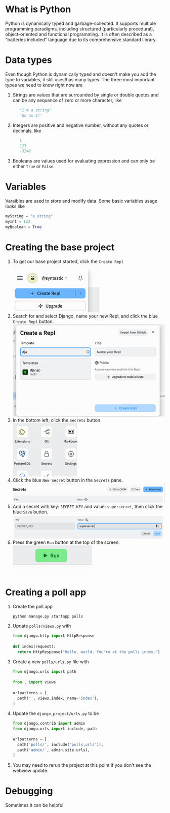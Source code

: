# What is Python
Python is dynamically typed and garbage-collected. It supports multiple programming 
paradigms, including structured (particularly procedural), object-oriented and functional 
programming. It is often described as a "batteries included" language due to its comprehensive 
standard library.

# Data types
Even though Python is dynamically typed and doesn't make you add the type to variables, it still
uses/has many types.  The three most important types we need to know right now are
1. Strings are values that are surrounded by single or double quotes and can be any 
   sequence of zero or more character, like
   ```python
      "I'm a string"
      'So am I!'
   ```
1. Integers are positive and negative number, without any quotes or decimals, like
   ```python
      1
      123
      -3242
   ```
1. Booleans are values used for evaluating expression and can only be either `True` or `False`.

# Variables
Varaibles are used to store and modify data.  Some basic variables usage looks like
```python
myString = "a string"
myInt = 123
myBoolean = True
```

# Creating the base project
1. To get our base project started, click the `Create Repl`
   ![img.png](img.png)
2. Search for and select Django, name your new Repl, and click the blue `Create Repl` button.
   ![img_1.png](img_1.png)
3. In the bottom left, click the `Secrets` button.
   ![img_3.png](img_3.png)
4. Click the blue `New Secret` button in the `Secrets` pane.
   ![img_4.png](img_4.png)
5. Add a secret with key: `SECRET_KEY` and value: `supersecret`, then click the blue `Save` button.
   ![img_5.png](img_5.png)
3. Press the green `Run` button at the top of the screen.
   ![img_2.png](img_2.png)

# Creating a poll app
1. Create the poll app
   ```shell
   python manage.py startapp polls
   ```
1. Update `polls/views.py` with
   ```python
   from django.http import HttpResponse

   def index(request):
     return HttpResponse("Hello, world. You're at the polls index.")
   ```
1. Create a new `polls/urls.py` file with
   ```python
   from django.urls import path
   
   from . import views
   
   urlpatterns = [
     path('', views.index, name='index'),
   ]
   ```
1. Update the `django_project/urls.py` to be
   ```python
   from django.contrib import admin
   from django.urls import include, path
   
   urlpatterns = [
     path('polls/', include('polls.urls')),
     path('admin/', admin.site.urls),
   ]
   ```
1. You may need to rerun the project at this point if you don't see the webview update.

# Debugging
Sometimes it can be helpful 